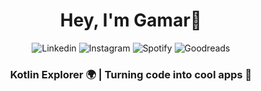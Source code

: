 
<h1 align="center" > Hey, I'm Gamar👋 </h1>

<div align="center">
  <a href="https://www.linkedin.com/in/gamar-mustafa/" style="text-decoration: none;">
    <img src="https://user-images.githubusercontent.com/73064753/187278579-8dd971ae-bace-44d6-b2b2-84a2b7766a76.png" alt="Linkedin" style="border: none;" />
  </a>
  <a href="https://www.instagram.com/qemermustafa/" style="text-decoration: none;">
    <img src="https://user-images.githubusercontent.com/73064753/187278470-a34f2a49-aa54-465d-bd45-46d88326c671.png" alt="Instagram" style="border: none;" />
  </a>
  <a href="https://open.spotify.com/user/9a14vfj1aogisphxnpdr9zxkn?si=d41c8df8f8e34514" style="text-decoration: none;">
    <img src="https://user-images.githubusercontent.com/73064753/187278235-aff5422d-852a-4352-ab96-0d34334afc0b.png" alt="Spotify" style="border: none;" />
  </a>
  <a href="https://www.goodreads.com/user/show/126134300-gamar-mustafa" style="text-decoration: none;">
    <img src="https://user-images.githubusercontent.com/73064753/187278894-c8e2683b-7534-4bf7-9c01-17b61df64718.png" alt="Goodreads" style="border: none;" />
  </a>
</div>

<h3 align = "center"> Kotlin Explorer 🌍 | Turning code into cool apps 🚀</h3> 


